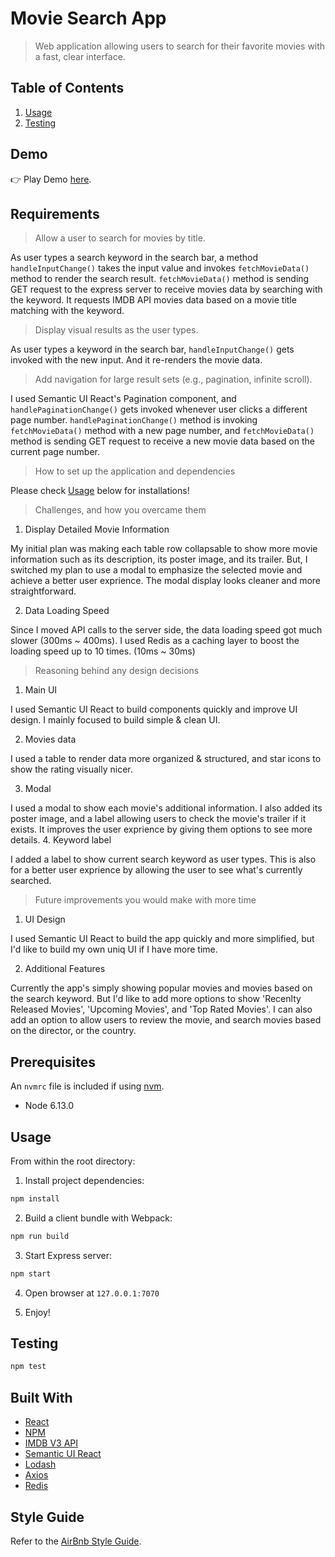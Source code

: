 # Movie Search App
> Web application allowing users to search for their favorite movies with a fast, clear interface. 

## Table of Contents

1. [Usage](#usage)
2. [Testing](#testing)

## Demo

👉 Play Demo <a href="https://mo-movie-finder.herokuapp.com/">here</a>.

## Requirements

> Allow a user to search for movies by title.

As user types a search keyword in the search bar, a method `handleInputChange()` takes the input value and invokes `fetchMovieData()` method to render the search result.
`fetchMovieData()` method is sending GET request to the express server to receive movies data by searching with the keyword. It requests IMDB API movies data based on a movie title matching with the keyword. 

> Display visual results as the user types.

As user types a keyword in the search bar, `handleInputChange()` gets invoked with the new input. And it re-renders the movie data.

> Add navigation for large result sets (e.g., pagination, infinite scroll).

I used Semantic UI React's Pagination component, and `handlePaginationChange()` gets invoked whenever user clicks a different page number. `handlePaginationChange()` method is invoking `fetchMovieData()` method with a new page number, and `fetchMovieData()` method is sending GET request to receive a new movie data based on the current page number.

> How to set up the application and dependencies

Please check [Usage](#usage) below for installations!

> Challenges, and how you overcame them

1. Display Detailed Movie Information

My initial plan was making each table row collapsable to show more movie information such as its description, its poster image, and its trailer. But, I switched my plan to use a modal to emphasize the selected movie and achieve a better user exprience. The modal display looks cleaner and more straightforward.   

2. Data Loading Speed

Since I moved API calls to the server side, the data loading speed got much slower (300ms ~ 400ms).
I used Redis as a caching layer to boost the loading speed up to 10 times. (10ms ~ 30ms) 

> Reasoning behind any design decisions

1. Main UI

I used Semantic UI React to build components quickly and improve UI design. I mainly focused to build simple & clean UI. 

2. Movies data

I used a table to render data more organized & structured, and star icons to show the rating visually nicer. 

3. Modal

I used a modal to show each movie's additional information. I also added its poster image, and a label allowing users to check the movie's trailer if it exists. It improves the user exprience by giving them options to see more details. 
4. Keyword label

I added a label to show current search keyword as user types. This is also for a better user exprience by allowing the user to see what's currently searched.

> Future improvements you would make with more time

1. UI Design

I used Semantic UI React to build the app quickly and more simplified, but I'd like to build my own uniq UI if I have more time.

2. Additional Features

Currently the app's simply showing popular movies and movies based on the search keyword. But I'd like to add more options to show 'Recenlty Released Movies', 'Upcoming Movies', and 'Top Rated Movies'. I can also add an option to allow users to review the movie, and search movies based on the director, or the country. 

## Prerequisites

An `nvmrc` file is included if using [nvm](https://github.com/creationix/nvm).

- Node 6.13.0

## Usage

From within the root directory:

1. Install project dependencies:

```sh
npm install
```

2. Build a client bundle with Webpack: 

```sh
npm run build 
```

3. Start Express server:

```sh
npm start 
```

4. Open browser at `127.0.0.1:7070` 

5. Enjoy!

## Testing

```sh
npm test
```

## Built With

* [React](https://reactjs.org/) 
* [NPM](https://www.npmjs.com/)
* [IMDB V3 API](https://developers.themoviedb.org/3/getting-started/introduction)
* [Semantic UI React](https://react.semantic-ui.com/introduction)
* [Lodash](https://lodash.com/)
* [Axios](https://github.com/axios/axios)
* [Redis](https://redis.io/)

## Style Guide

Refer to the [AirBnb Style Guide](https://github.com/airbnb/javascript).
